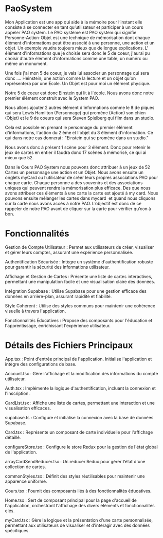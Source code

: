 #  PaoSystem

Mon Application est une app qui aide à la mémoire pour l’instant elle consiste à se connecter en tant qu’utilisateur et participer à un cours appeler PAO system. Le PAO système est PAO system qui signifie Personne-Action-Objet est une technique de mémorisation dont chaque élément d'informations peut être associé à une personne, une action et un objet. Un exemple vaudra toujours mieux que de longue explications. L' élément d'informations que je choisie sera donc le 5 de coeur, j'aurai pu choisir d'autre élément d'informations comme une table, un numéro ou même un monument. 

Une fois j'ai mon 5 de coeur, je vais lui associer un personnage qui sera donc .... Heinstein, une action comme la lecture et un objet qu'on représentera par une École. Un Objet est pour moi un élément physique.

Notre 5 de coeur est donc Einstein qui lit à l'école. Nous avons donc notre premier élément construit avec le System PAO.

Nous allons ajouter 2 autres élément d'informations comme le 8 de piques qui sera Lewis Hamilton (Personnage) qui promène (Action) son chien (Objet) et le 9 de coeurs qui sera Steven Spielberg qui film dans un studio.

Cela est possible en prenant le personnage du premier élément d'informations, l'action du 2 ème et l'objet du 3 élément d'information. Ce qui dans notre cas donnerai : "Einstein qui se promène dans un studio."

Nous avons donc à présent 1 scène pour 3 élément. Donc pour retenir le jeux de cartes en entier il faudra donc 17 scènes à mémorisé, ce qui ai mieux que 52. 

  

Dans le Cours PAO System nous pouvons donc attribuer à un jeux de 52 Cartes un personnage une action et un Objet. Nous avons ensuite un onglets myCard ou l’utilisateur de créer leurs propres associations PAO pour chaque carte. Chaque personne a des souvenirs et des associations uniques qui peuvent rendre la mémorisation plus efficace. Des que nous avons attribuer ces éléments à une carte la carte est ajouté à my card. Nous pouvons ensuite mélanger les cartes dans mycard  et quand nous cliquons sur la carte nous avons accès à notre PAO. L’objectif est donc de ce rappeler de notre PAO avant de cliquer sur la carte pour vérifier qu’oon à bon.  

# Fonctionnalités

Gestion de Compte Utilisateur : Permet aux utilisateurs de créer, visualiser et gérer leurs comptes, assurant une expérience personnalisée.

Authentification Sécurisée : Intègre un système d'authentification robuste pour garantir la sécurité des informations utilisateur.

Affichage et Gestion de Cartes : Présente une liste de cartes interactives, permettant une manipulation facile et une visualisation claire des données.

Intégration Supabase : Utilise Supabase pour une gestion efficace des données en arrière-plan, assurant rapidité et fiabilité.

Style Cohérent : Utilise des styles communs pour maintenir une cohérence visuelle à travers l'application.

Fonctionnalités Éducatives : Propose des composants pour l'éducation et l'apprentissage, enrichissant l'expérience utilisateur.

# Détails des Fichiers Principaux

App.tsx : Point d'entrée principal de l'application. Initialise l'application et intègre des configurations de base.

Account.tsx : Gère l'affichage et la modification des informations du compte utilisateur.

Auth.tsx : Implémente la logique d'authentification, incluant la connexion et l'inscription.

CardList.tsx : Affiche une liste de cartes, permettant une interaction et une visualisation efficaces.

supabase.ts : Configure et initialise la connexion avec la base de données Supabase.

Card.tsx : Représente un composant de carte individuelle pour l'affichage détaillé.

configureStore.tsx : Configure le store Redux pour la gestion de l'état global de l'application.

arrayCardSendReducer.tsx : Un reducer Redux pour gérer l'état d'une collection de cartes.

commonStyles.tsx : Définit des styles réutilisables pour maintenir une apparence uniforme.

Cours.tsx : Fournit des composants liés à des fonctionnalités éducatives.

Home.tsx : Sert de composant principal pour la page d'accueil de l'application, orchestrant l'affichage des divers éléments et fonctionnalités clés.

myCard.tsx : Gère la logique et la présentation d'une carte personnalisée, permettant aux utilisateurs de visualiser et d'interagir avec des données spécifiques.
